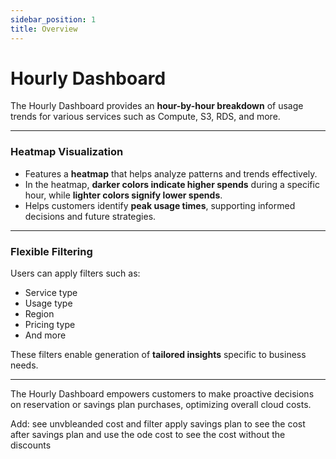 ```yaml
---
sidebar_position: 1
title: Overview
---
```


# Hourly Dashboard

The Hourly Dashboard provides an **hour-by-hour breakdown** of usage trends for various services such as Compute, S3, RDS, and more.

---

### Heatmap Visualization

- Features a **heatmap** that helps analyze patterns and trends effectively.
- In the heatmap, **darker colors indicate higher spends** during a specific hour, while **lighter colors signify lower spends**.
- Helps customers identify **peak usage times**, supporting informed decisions and future strategies.

---

### Flexible Filtering

Users can apply filters such as:

- Service type
- Usage type
- Region
- Pricing type
- And more

These filters enable generation of **tailored insights** specific to business needs.

---

The Hourly Dashboard empowers customers to make proactive decisions on reservation or savings plan purchases, optimizing overall cloud costs.



Add: see unvbleanded cost and filter apply savings plan to see the cost after savings plan and use the ode cost to see the cost without the discounts